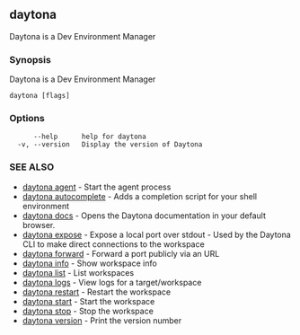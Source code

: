 ## daytona

Daytona is a Dev Environment Manager

### Synopsis

Daytona is a Dev Environment Manager

```
daytona [flags]
```

### Options

```
      --help      help for daytona
  -v, --version   Display the version of Daytona
```

### SEE ALSO

* [daytona agent](daytona_agent.md)	 - Start the agent process
* [daytona autocomplete](daytona_autocomplete.md)	 - Adds a completion script for your shell environment
* [daytona docs](daytona_docs.md)	 - Opens the Daytona documentation in your default browser.
* [daytona expose](daytona_expose.md)	 - Expose a local port over stdout - Used by the Daytona CLI to make direct connections to the workspace
* [daytona forward](daytona_forward.md)	 - Forward a port publicly via an URL
* [daytona info](daytona_info.md)	 - Show workspace info
* [daytona list](daytona_list.md)	 - List workspaces
* [daytona logs](daytona_logs.md)	 - View logs for a target/workspace
* [daytona restart](daytona_restart.md)	 - Restart the workspace
* [daytona start](daytona_start.md)	 - Start the workspace
* [daytona stop](daytona_stop.md)	 - Stop the workspace
* [daytona version](daytona_version.md)	 - Print the version number

